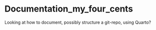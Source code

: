 # Documentation_my_four_cents
Looking at how to document, possibly structure a git-repo, using Quarto?
